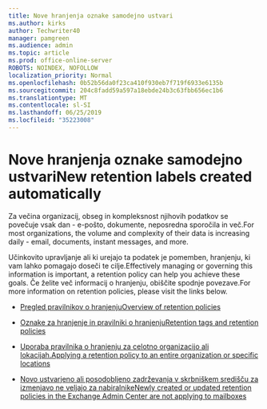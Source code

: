 ```yaml
---
title: Nove hranjenja oznake samodejno ustvari
ms.author: kirks
author: Techwriter40
manager: pamgreen
ms.audience: admin
ms.topic: article
ms.prod: office-online-server
ROBOTS: NOINDEX, NOFOLLOW
localization_priority: Normal
ms.openlocfilehash: 0b52b56da0f23ca410f930eb7f719f6933e6135b
ms.sourcegitcommit: 204c8fadd59a597a18ebde24b3c63fbb656ec1b6
ms.translationtype: MT
ms.contentlocale: sl-SI
ms.lasthandoff: 06/25/2019
ms.locfileid: "35223008"
---
```

# <a name="new-retention-labels-created-automatically"></a><span data-ttu-id="2d34c-102">Nove hranjenja oznake samodejno ustvari</span><span class="sxs-lookup"><span data-stu-id="2d34c-102">New retention labels created automatically</span></span>

<span data-ttu-id="2d34c-103">Za večina organizacij, obseg in kompleksnost njihovih podatkov se povečuje vsak dan - e-pošto, dokumente, neposredna sporočila in več.</span><span class="sxs-lookup"><span data-stu-id="2d34c-103">For most organizations, the volume and complexity of their data is increasing daily - email, documents, instant messages, and more.</span></span>

<span data-ttu-id="2d34c-104">Učinkovito upravljanje ali ki urejajo ta podatek je pomemben, hranjenju, ki vam lahko pomagajo doseči te cilje.</span><span class="sxs-lookup"><span data-stu-id="2d34c-104">Effectively managing or governing this information is important, a retention policy can help you achieve these goals.</span></span> <span data-ttu-id="2d34c-105">Če želite več informacij o hranjenju, obiščite spodnje povezave.</span><span class="sxs-lookup"><span data-stu-id="2d34c-105">For more information on retention policies, please visit the links below.</span></span>

- [<span data-ttu-id="2d34c-106">Pregled pravilnikov o hranjenju</span><span class="sxs-lookup"><span data-stu-id="2d34c-106">Overview of retention policies</span></span>](https://docs.microsoft.com/office365/securitycompliance/retention-policies)

- [<span data-ttu-id="2d34c-107">Oznake za hranjenje in pravilniki o hranjenju</span><span class="sxs-lookup"><span data-stu-id="2d34c-107">Retention tags and retention policies</span></span>](https://docs.microsoft.com/exchange/security-and-compliance/messaging-records-management/retention-tags-and-policies)

- [<span data-ttu-id="2d34c-108">Uporaba pravilnika o hranjenju za celotno organizacijo ali lokacijah.</span><span class="sxs-lookup"><span data-stu-id="2d34c-108">Applying a retention policy to an entire organization or specific locations</span></span>](https://docs.microsoft.com/office365/securitycompliance/retention-policies#applying-a-retention-policy-to-an-entire-organization-or-specific-locations)

- [<span data-ttu-id="2d34c-109">Novo ustvarjeno ali posodobljeno zadrževanja v skrbniškem središču za izmenjavo ne veljajo za nabiralnike</span><span class="sxs-lookup"><span data-stu-id="2d34c-109">Newly created or updated retention policies in the Exchange Admin Center are not applying to mailboxes</span></span>](https://docs.microsoft.com/alchemyinsights/retention-policies-in-exchange-admin-center-not-working)

